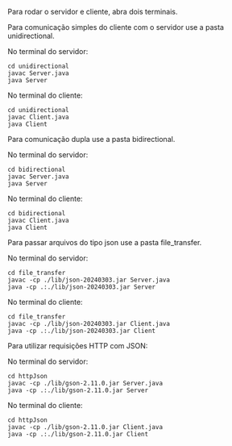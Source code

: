 Para rodar o servidor e cliente, abra dois terminais.

Para comunicação simples do cliente com o servidor use a pasta unidirectional.

No terminal do servidor:

```
cd unidirectional
javac Server.java
java Server
```

No terminal do cliente:

```
cd unidirectional
javac Client.java
java Client
```

Para comunicação dupla use a pasta bidirectional.

No terminal do servidor:

```
cd bidirectional
javac Server.java
java Server
```

No terminal do cliente:

```
cd bidirectional
javac Client.java
java Client
```

Para passar arquivos do tipo json use a pasta file_transfer.

No terminal do servidor:

```
cd file_transfer
javac -cp ./lib/json-20240303.jar Server.java
java -cp .:./lib/json-20240303.jar Server
```

No terminal do cliente:

```
cd file_transfer
javac -cp ./lib/json-20240303.jar Client.java
java -cp .:./lib/json-20240303.jar Client
```

Para utilizar requisições HTTP com JSON:

No terminal do servidor:

```
cd httpJson
javac -cp ./lib/gson-2.11.0.jar Server.java
java -cp .:./lib/gson-2.11.0.jar Server
```

No terminal do cliente:

```
cd httpJson
javac -cp ./lib/gson-2.11.0.jar Client.java
java -cp .:./lib/gson-2.11.0.jar Client
```

